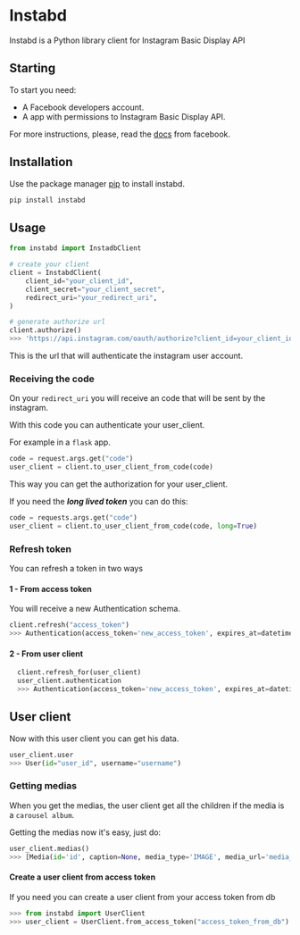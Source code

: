 # Instabd

Instabd is a Python library client for Instagram Basic Display API

## Starting

To start you need:

- A Facebook developers account.
- A app with permissions to Instagram Basic Display API.

For more instructions, please, read the [docs](https://developers.facebook.com/docs/instagram-basic-display-api/) from facebook.

## Installation

Use the package manager [pip](https://pip.pypa.io/en/stable/) to install instabd.

```bash
pip install instabd
```

## Usage

```python
from instabd import InstadbClient

# create your client
client = InstabdClient(
    client_id="your_client_id",
    client_secret="your_client_secret",
    redirect_uri="your_redirect_uri",
)

# generate authorize url
client.authorize()
>>> 'https://api.instagram.com/oauth/authorize?client_id=your_client_id&redirect_uri=your_redirect_uri&scope=user_profile,user_media&response_type=code'
```

This is the url that will authenticate the instagram user account.

### Receiving the code

On your `redirect_uri` you will receive an code that will be sent by the instagram.

With this code you can authenticate your user_client.

For example in a `flask` app.

```python
code = request.args.get("code")
user_client = client.to_user_client_from_code(code)
```

This way you can get the authorization for your user_client.

If you need the **_long lived token_** you can do this:

```python
code = requests.args.get("code")
user_client = client.to_user_client_from_code(code, long=True)
```

### Refresh token

You can refresh a token in two ways

#### 1 - From access token

You will receive a new Authentication schema.

```python
client.refresh("access_token")
>>> Authentication(access_token='new_access_token', expires_at=datetime.datetime(2022, 4, 26, 11, 27, 0, 221694))
```

#### 2 - From user client

```python
  client.refresh_for(user_client)
  user_client.authentication
  >>> Authentication(access_token='new_access_token', expires_at=datetime.datetime(2022, 4, 26, 11, 27, 0, 188948))
```

## User client

Now with this user client you can get his data.

```python
user_client.user
>>> User(id="user_id", username="username")
```

### Getting medias

When you get the medias, the user client get all the children if the media is a `carousel album`.

Getting the medias now it's easy, just do:

```python
user_client.medias()
>>> [Media(id='id', caption=None, media_type='IMAGE', media_url='media_url', permalink='permalink', thumbnail_url=None, timestamp='2022-02-03T13:26:29+0000', username='username', children=[])]
```

#### Create a user client from access token

If you need you can create a user client from your access token from db

```python
>>> from instabd import UserClient
>>> user_client = UserClient.from_access_token("access_token_from_db")
```
